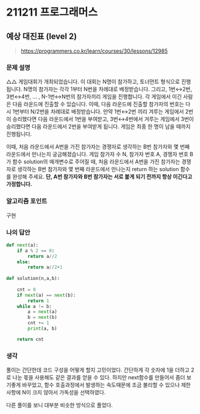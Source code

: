 # 211211 프로그래머스

## 예상 대진표 (level 2)

> https://programmers.co.kr/learn/courses/30/lessons/12985

### 문제 설명

△△ 게임대회가 개최되었습니다. 이 대회는 N명이 참가하고, 토너먼트 형식으로 진행됩니다. N명의 참가자는 각각 1부터 N번을 차례대로 배정받습니다. 그리고, 1번↔2번, 3번↔4번, ... , N-1번↔N번의 참가자끼리 게임을 진행합니다. 각 게임에서 이긴 사람은 다음 라운드에 진출할 수 있습니다. 이때, 다음 라운드에 진출할 참가자의 번호는 다시 1번부터 N/2번을 차례대로 배정받습니다. 만약 1번↔2번 끼리 겨루는 게임에서 2번이 승리했다면 다음 라운드에서 1번을 부여받고, 3번↔4번에서 겨루는 게임에서 3번이 승리했다면 다음 라운드에서 2번을 부여받게 됩니다. 게임은 최종 한 명이 남을 때까지 진행됩니다.

이때, 처음 라운드에서 A번을 가진 참가자는 경쟁자로 생각하는 B번 참가자와 몇 번째 라운드에서 만나는지 궁금해졌습니다. 게임 참가자 수 N, 참가자 번호 A, 경쟁자 번호 B가 함수 solution의 매개변수로 주어질 때, 처음 라운드에서 A번을 가진 참가자는 경쟁자로 생각하는 B번 참가자와 몇 번째 라운드에서 만나는지 return 하는 solution 함수를 완성해 주세요. **단, A번 참가자와 B번 참가자는 서로 붙게 되기 전까지 항상 이긴다고 가정합니다.**

### 알고리즘 포인트

구현

### 나의 답안

```python
def next(a):
    if a % 2 == 0:
        return a//2
    else:
        return a//2+1
    
def solution(n,a,b):
    
    cnt = 0
    if next(a) == next(b):
        return 1
    while a != b:
        a = next(a)
        b = next(b)
        cnt += 1
        print(a, b)

    return cnt
```

### 생각

풀이는 간단한데 코드 구성을 어떻게 할지 고민이었다. 간단하게 각 숫자에 1을 더하고 2로 나눈 몫을 사용해도 같은 결과를 얻을 수 있다. 하지만 next함수를 만들어서 좀더 보기좋게 바꾸었고, 함수 호출과정에서 발생하는 속도때문에 조금 불리할 수 있으나 제한 사항에 N이 크지 않아서 가독성을 선택하였다. 

다른 풀이를 보니 대부분 비슷한 방식으로 풀었다.

